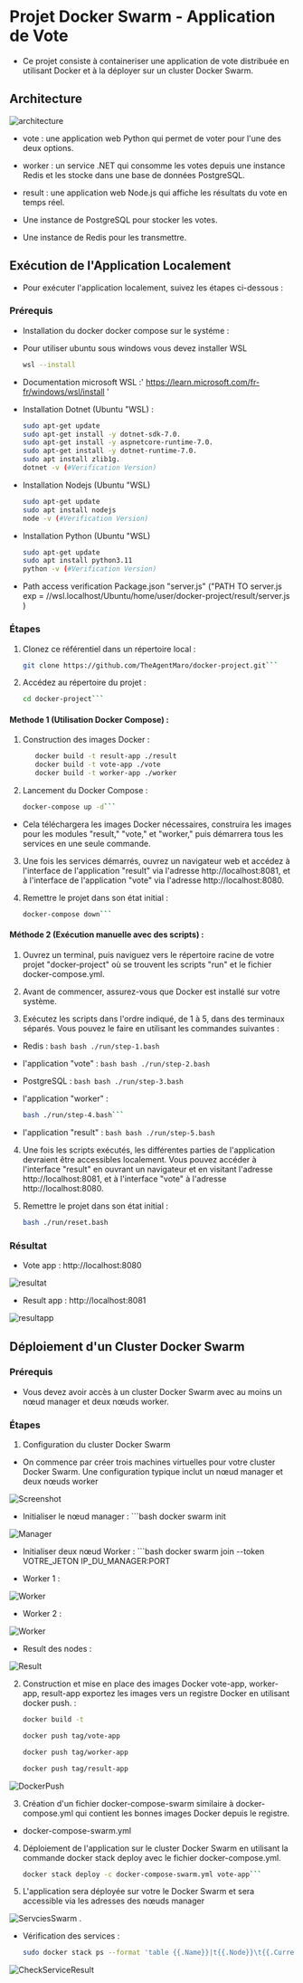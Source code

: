 # Projet Docker Swarm - Application de Vote

- Ce projet consiste à containeriser une application de vote distribuée en utilisant Docker et à la déployer sur un cluster Docker Swarm.

## Architecture

![architecture](./images/architecture.png)

   - vote : une application web Python qui permet de voter pour l'une des deux options.

   - worker : un service .NET qui consomme les votes depuis une instance Redis et les stocke dans une base de données PostgreSQL.

   - result : une application web Node.js qui affiche les résultats du vote en temps réel.

   - Une instance de PostgreSQL pour stocker les votes.

   - Une instance de Redis pour les transmettre.

## Exécution de l'Application Localement

- Pour exécuter l'application localement, suivez les étapes ci-dessous :

### Prérequis

- Installation du docker docker compose sur le systéme :
- Pour utiliser ubuntu sous windows vous devez installer WSL

   ```bash
   wsl --install

- Documentation microsoft WSL :' https://learn.microsoft.com/fr-fr/windows/wsl/install '

- Installation Dotnet (Ubuntu "WSL) :
    ```bash
    sudo apt-get update
    sudo apt-get install -y dotnet-sdk-7.0.
    sudo apt-get install -y aspnetcore-runtime-7.0.
    sudo apt-get install -y dotnet-runtime-7.0.
    sudo apt install zlib1g.
    dotnet -v (#Verification Version)

- Installation Nodejs (Ubuntu "WSL)
    ```bash
    sudo apt-get update
    sudo apt install nodejs
    node -v (#Verification Version)

- Installation Python (Ubuntu "WSL)
    ```bash
    sudo apt-get update
    sudo apt install python3.11
    python -v (#Verification Version)

- Path access verification Package.json  "server.js" ("PATH TO server.js exp = //wsl.localhost/Ubuntu/home/user/docker-project/result/server.js )


### Étapes

1. Clonez ce référentiel dans un répertoire local :

   ```bash
   git clone https://github.com/TheAgentMaro/docker-project.git```

2. Accédez au répertoire du projet :

   ```bash
   cd docker-project```

#### Methode 1 (Utilisation Docker Compose) :

1. Construction des images Docker :

   ```bash
      docker build -t result-app ./result
      docker build -t vote-app ./vote
      docker build -t worker-app ./worker
   ```

2. Lancement du Docker Compose :

   ```bash
   docker-compose up -d```

- Cela téléchargera les images Docker nécessaires, construira les images pour les modules "result," "vote," et "worker," puis démarrera tous les services en une seule commande.

3. Une fois les services démarrés, ouvrez un navigateur web et accédez à l'interface de l'application "result" via l'adresse http://localhost:8081, et à l'interface de l'application "vote" via l'adresse http://localhost:8080.

4. Remettre le projet dans son état initial :

   ```bash
   docker-compose down```

#### Méthode 2 (Exécution manuelle avec des scripts) :

1.  Ouvrez un terminal, puis naviguez vers le répertoire racine de votre projet "docker-project" où se trouvent les scripts "run" et le fichier docker-compose.yml.

2.  Avant de commencer, assurez-vous que Docker est installé sur votre système.

3.  Exécutez les scripts dans l'ordre indiqué, de 1 à 5, dans des terminaux séparés. Vous pouvez le faire en utilisant les commandes suivantes :

- Redis :
      ```bash
      bash ./run/step-1.bash```

- l'application "vote" :
      ```bash
      bash ./run/step-2.bash```

- PostgreSQL :
      ```bash
      bash ./run/step-3.bash```

-  l'application "worker" :
      ```bash
      bash ./run/step-4.bash```

- l'application "result" :
      ```bash
      bash ./run/step-5.bash```

4. Une fois les scripts exécutés, les différentes parties de l'application devraient être accessibles localement. Vous pouvez accéder à l'interface "result" en ouvrant un navigateur et en visitant l'adresse http://localhost:8081, et à l'interface "vote" à l'adresse http://localhost:8080.

5. Remettre le projet dans son état initial :
      ```bash
    bash ./run/reset.bash

### Résultat

- Vote app : http://localhost:8080 

![resultat](./images/resultat.png)

- Result app : http://localhost:8081

![resultapp](./images/resultapp.png)


## Déploiement d'un Cluster Docker Swarm

### Prérequis

- Vous devez avoir accès à un cluster Docker Swarm avec au moins un nœud manager et deux nœuds worker.

### Étapes

1. Configuration du cluster Docker Swarm 

- On commence par créer trois machines virtuelles pour votre cluster Docker Swarm. Une configuration typique inclut un nœud manager et deux nœuds worker

![Screenshot](./images/ScreenVMS.png)

- Initialiser le nœud manager : 
      ```bash
    docker swarm init

![Manager](./images/Manager.png)

- Initialiser deux nœud Worker : 
      ```bash
    docker swarm join --token VOTRE_JETON IP_DU_MANAGER:PORT

- Worker 1 :

![Worker](./images/Worker1.png)

- Worker 2 :

![Worker](./images/Worker2.png)

- Result des nodes :

![Result](./images/Result.png)

2. Construction et mise en place des images Docker vote-app, worker-app, result-app exportez les images vers un registre Docker en utilisant docker push. :

      ```bash
    docker build -t
      
    docker push tag/vote-app

    docker push tag/worker-app

    docker push tag/result-app

![DockerPush ](./images/DockerPush.png)


3. Création d'un fichier docker-compose-swarm similaire à  docker-compose.yml qui contient les bonnes images Docker depuis le registre.

- docker-compose-swarm.yml

4. Déploiement de l'application sur le cluster Docker Swarm en utilisant la commande docker stack deploy avec le fichier docker-compose.yml.

   ```bash
   docker stack deploy -c docker-compose-swarm.yml vote-app```

5. L'application sera déployée sur votre le Docker Swarm et sera accessible via les adresses des nœuds manager 

![ServciesSwarm](./images/ServciesSwarm.png) .

- Vérification des services :

   ```bash
   sudo docker stack ps --format 'table {{.Name}}|t{{.Node}}\t{{.CurrentState}}``` voteapp

![CheckServiceResult](./images/CheckServiceResult.png)